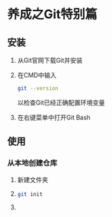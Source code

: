 # 养成之Git特别篇

[^简介]:这篇学习笔记记录了一个菜鸟的成长过程



## 安装

1. 从Git官网下载Git并安装

2. 在CMD中输入

   ```bash
   git --version
   ```

   以检查Git已经正确配置环境变量

3. 在右键菜单中打开Git Bash

## 使用

### 从本地创建仓库

1. 新建文件夹

2. ```bash
   git init
   ```

3. 